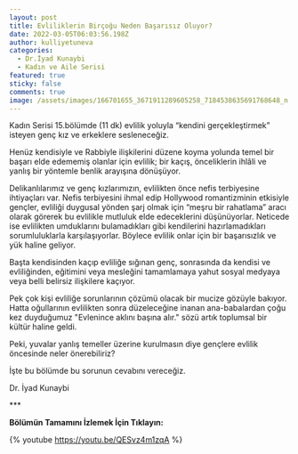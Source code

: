 ```yaml
---
layout: post
title: Evliliklerin Birçoğu Neden Başarısız Oluyor?
date: 2022-03-05T06:03:56.198Z
author: kulliyetuneva
categories:
  - Dr.İyad Kunaybi
  - Kadın ve Aile Serisi
featured: true
sticky: false
comments: true
image: /assets/images/166701655_3671911289605258_7184538635691768648_n.jpg
---
```

<!--StartFragment-->

Kadın Serisi 15.bölümde (11 dk) evlilik yoluyla “kendini gerçekleştirmek” isteyen genç kız ve erkeklere sesleneceğiz.

Henüz kendisiyle ve Rabbiyle ilişkilerini düzene koyma yolunda temel bir başarı elde edememiş olanlar için evlilik; bir kaçış, önceliklerin ihlâli ve yanlış bir yöntemle benlik arayışına dönüşüyor.

Delikanlılarımız ve genç kızlarımızın, evlilikten önce nefis terbiyesine ihtiyaçları var. Nefis terbiyesini ihmal edip Hollywood romantizminin etkisiyle gençler, evliliği duygusal yönden şarj olmak için “meşru bir rahatlama” aracı olarak görerek bu evlilikle mutluluk elde edeceklerini düşünüyorlar. Neticede ise evlilikten umduklarını bulamadıkları gibi kendilerini hazırlamadıkları sorumluluklarla karşılaşıyorlar. Böylece evlilik onlar için bir başarısızlık ve yük haline geliyor.

Başta kendisinden kaçıp evliliğe sığınan genç, sonrasında da kendisi ve evliliğinden, eğitimini veya mesleğini tamamlamaya yahut sosyal medyaya veya belli belirsiz ilişkilere kaçıyor.

Pek çok kişi evliliğe sorunlarının çözümü olacak bir mucize gözüyle bakıyor. Hatta oğullarının evlilikten sonra düzeleceğine inanan ana-babalardan çoğu kez duyduğumuz "Evlenince aklını başına alır." sözü artık toplumsal bir kültür haline geldi.

Peki, yuvalar yanlış temeller üzerine kurulmasın diye gençlere evlilik öncesinde neler önerebiliriz?

İşte bu bölümde bu sorunun cevabını vereceğiz.

Dr. İyad Kunaybi

\*\**

**Bölümün Tamamını İzlemek İçin Tıklayın:[](https://youtu.be/QESvz4m1zqA?fbclid=IwAR1CFzqtU1EAuXcxNv8FqglH522JGerr0sTwSSK_4GPdrYYvX3rkPGwi8vE)**

{% youtube https://youtu.be/QESvz4m1zqA %}

<!--EndFragment-->